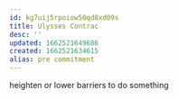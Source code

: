 ```yaml
---
id: kg7uij5rpoiow50qd8xd09s
title: Ulysses Contrac
desc: ''
updated: 1662521649686
created: 1662521634615
alias: pre commitment
---
```


heighten or lower barriers to do something